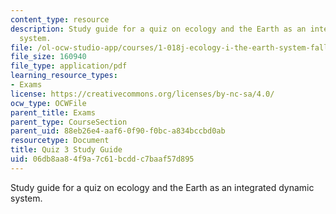 ```yaml
---
content_type: resource
description: Study guide for a quiz on ecology and the Earth as an integrated dynamic
  system.
file: /ol-ocw-studio-app/courses/1-018j-ecology-i-the-earth-system-fall-2009/06db8aa84f9a7c61bcddc7baaf57d895_MIT1_018JF09_guide_3.pdf
file_size: 160940
file_type: application/pdf
learning_resource_types:
- Exams
license: https://creativecommons.org/licenses/by-nc-sa/4.0/
ocw_type: OCWFile
parent_title: Exams
parent_type: CourseSection
parent_uid: 88eb26e4-aaf6-0f90-f0bc-a834bccbd0ab
resourcetype: Document
title: Quiz 3 Study Guide
uid: 06db8aa8-4f9a-7c61-bcdd-c7baaf57d895
---
```

Study guide for a quiz on ecology and the Earth as an integrated dynamic system.